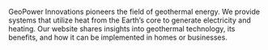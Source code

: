GeoPower Innovations pioneers the field of geothermal energy. We provide systems that utilize heat from the Earth’s core to generate electricity and heating. Our website shares insights into geothermal technology, its benefits, and how it can be implemented in homes or businesses.
